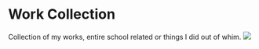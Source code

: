 # Work Collection
Collection of my works, entire school related or things I did out of whim. 
<img src="https://imgur.com/zFTNwZA.gif">

